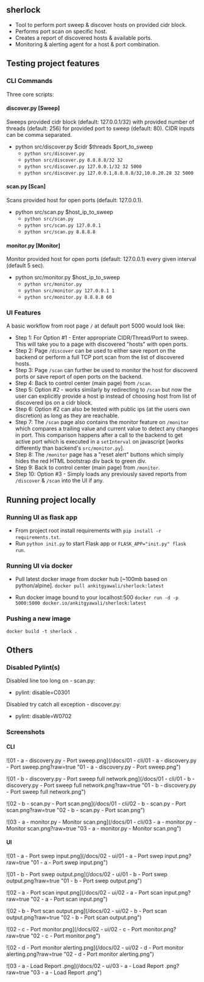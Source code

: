 ## sherlock

- Tool to perform port sweep & discover hosts on provided cidr block.
- Performs port scan on specific host.
- Creates a report of discovered hosts & available ports.
- Monitoring & alerting agent for a host & port combination.


## Testing project features

### CLI Commands

Three core scripts:

#### discover.py [Sweep]

Sweeps provided cidr block (default: 127.0.0.1/32) with provided number of threads (default: 256) for provided port to sweep  (default: 80).
CIDR inputs can be comma separated.

- python src/discover.py $cidr $threads $port_to_sweep
    - `python src/discover.py`
    - `python src/discover.py 8.8.8.8/32 32`
    - `python src/discover.py 127.0.0.1/32 32 5000`
    - `python src/discover.py 127.0.0.1,8.8.8.8/32,10.0.20.28 32 5000`

#### scan.py [Scan]

Scans provided host for open ports (default: 127.0.0.1).

- python src/scan.py $host_ip_to_sweep
    - `python src/scan.py`
    - `python src/scan.py 127.0.0.1`
    - `python src/scan.py 8.8.8.8`

#### monitor.py [Monitor]

Monitor provided host for open ports (default: 127.0.0.1) every given interval (default 5 sec).

- python src/monitor.py $host_ip_to_sweep
    - `python src/monitor.py`
    - `python src/monitor.py 127.0.0.1 1`
    - `python src/monitor.py 8.8.8.8 60`

### UI Features

A basic workflow from root page `/` at default port 5000 would look like:

- Step 1: For Option #1 - Enter appropriate CIDR/Thread/Port to sweep. This will take you to a page with discovered "hosts" with open ports.
- Step 2: Page `/discover` can be used to either save report on the backend or perform a full TCP port scan from the list of discovered hosts.
- Step 3: Page `/scan` can further be used to monitor the host for discoverd ports or save report of open ports on the backend.
- Step 4: Back to control center (main page) from `/scan`.
- Step 5: Option #2 - works similarly by redirecting to `/scan` but now the user can explicitly provide a host ip instead of choosing host from list of discovered ips on a cidr block.
- Step 6: Option #2 can also be tested with public ips (at the users own discretion) as long as they are reachable.
- Step 7: The `/scan` page also contains the monitor feature on `/monitor` which compares a trailing value and current value to detect any changes in port. This comparison happens after a call to the backend to get active port which is executed in a `setInterval` on javascript [works differently than backend's `src/monitor.py`].
- Step 8: The `/monitor` page has a "reset alert" buttons which simply hides the red HTML bootstrap div back to green div.
- Step 9: Back to control center (main page) from `/monitor`.
- Step 10: Option #3 - Simply loads any previously saved reports from `/discover` & `/scan` into the UI if any.


## Running project locally

### Running UI as flask app

- From project root install requirements with `pip install -r requirements.txt`.
- Run `python init.py` to start Flask app or `FLASK_APP="init.py" flask run`.

### Running UI via docker

- Pull latest docker image from docker hub [~100mb based on python/alpine].
`docker pull ankitgyawali/sherlock:latest`

- Run docker image bound to your localhost:500
`docker run -d -p 5000:5000 docker.io/ankitgyawali/sherlock:latest`

### Pushing a new image

`docker build -t sherlock .`

## Others

### Disabled Pylint(s)

Disabled line too long on - scan.py:
- pylint: disable=C0301

Disabled try catch all exception - discover.py:
- pylint: disable=W0702


### Screenshots

#### CLI

![01 - a - discovery.py - Port sweep.png](/docs/01 - cli/01 - a - discovery.py - Port sweep.png?raw=true "01 - a - discovery.py - Port sweep.png")

![01 - b - discovery.py - Port sweep full network.png](/docs/01 - cli/01 - b - discovery.py - Port sweep full network.png?raw=true "01 - b - discovery.py - Port sweep full network.png")

![02 - b - scan.py - Port scan.png](/docs/01 - cli/02 - b - scan.py - Port scan.png?raw=true "02 - b - scan.py - Port scan.png")

![03 - a - monitor.py - Monitor scan.png](/docs/01 - cli/03 - a - monitor.py - Monitor scan.png?raw=true "03 - a - monitor.py - Monitor scan.png")

#### UI

![01 - a - Port swep input.png](/docs/02 - ui/01 - a - Port swep input.png?raw=true "01 - a - Port swep input.png")

![01 - b - Port swep output.png](/docs/02 - ui/01 - b - Port swep output.png?raw=true "01 - b - Port swep output.png")

![02 - a - Port scan input.png](/docs/02 - ui/02 - a - Port scan input.png?raw=true "02 - a - Port scan input.png")

![02 - b - Port scan output.png](/docs/02 - ui/02 - b - Port scan output.png?raw=true "02 - b - Port scan output.png")

![02 - c - Port monitor.png](/docs/02 - ui/02 - c - Port monitor.png?raw=true "02 - c - Port monitor.png")

![02 - d - Port monitor alerting.png](/docs/02 - ui/02 - d - Port monitor alerting.png?raw=true "02 - d - Port monitor alerting.png")

![03 - a - Load Report .png](/docs/02 - ui/03 - a - Load Report .png?raw=true "03 - a - Load Report .png")
